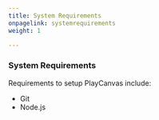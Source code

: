 ```yaml
---
title: System Requirements
onpagelink: systemrequirements
weight: 1

---
```


### **System Requirements**

Requirements to setup PlayCanvas include:

*   Git
*   Node.js
